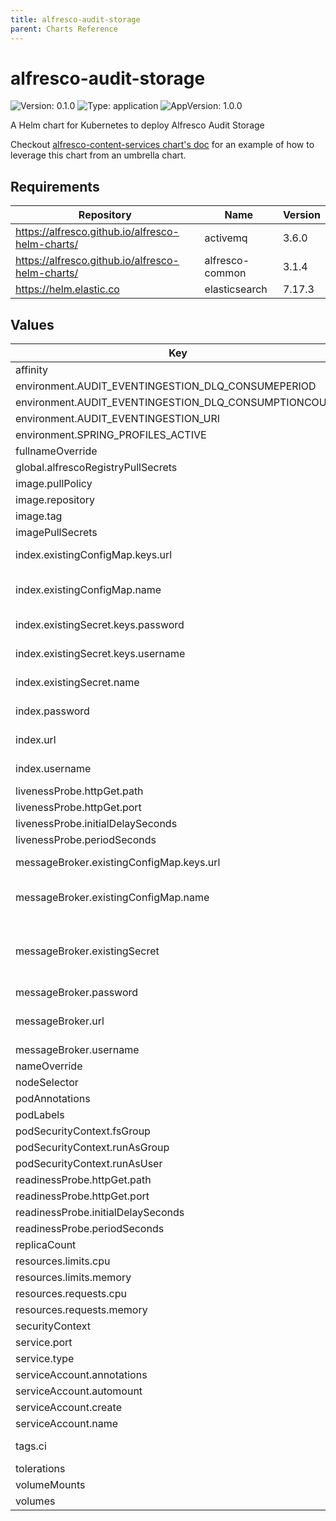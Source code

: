 ```yaml
---
title: alfresco-audit-storage
parent: Charts Reference
---
```


# alfresco-audit-storage

![Version: 0.1.0](https://img.shields.io/badge/Version-0.1.0-informational?style=flat-square) ![Type: application](https://img.shields.io/badge/Type-application-informational?style=flat-square) ![AppVersion: 1.0.0](https://img.shields.io/badge/AppVersion-1.0.0-informational?style=flat-square)

A Helm chart for Kubernetes to deploy Alfresco Audit Storage

Checkout [alfresco-content-services chart's doc](https://github.com/Alfresco/acs-deployment/blob/master/docs/helm/README.md) for an example of how to leverage this chart from an umbrella chart.

## Requirements

| Repository | Name | Version |
|------------|------|---------|
| https://alfresco.github.io/alfresco-helm-charts/ | activemq | 3.6.0 |
| https://alfresco.github.io/alfresco-helm-charts/ | alfresco-common | 3.1.4 |
| https://helm.elastic.co | elasticsearch | 7.17.3 |

## Values

| Key | Type | Default | Description |
|-----|------|---------|-------------|
| affinity | object | `{}` |  |
| environment.AUDIT_EVENTINGESTION_DLQ_CONSUMEPERIOD | int | `60000` |  |
| environment.AUDIT_EVENTINGESTION_DLQ_CONSUMPTIONCOUNT | int | `1000` |  |
| environment.AUDIT_EVENTINGESTION_URI | string | `"activemq:topic:alfresco.repo.event2"` |  |
| environment.SPRING_PROFILES_ACTIVE | string | `"durable-subscriptions"` |  |
| fullnameOverride | string | `""` |  |
| global.alfrescoRegistryPullSecrets | string | `"quay-registry-secret"` |  |
| image.pullPolicy | string | `"IfNotPresent"` |  |
| image.repository | string | `"quay.io/alfresco/alfresco-audit-storage"` |  |
| image.tag | string | `"1.0.0"` |  |
| imagePullSecrets | list | `[]` |  |
| index.existingConfigMap.keys.url | string | `"SEARCH_URL"` | Key within the configmap holding the URL of the elasticsearch service |
| index.existingConfigMap.name | string | `nil` | Alternatively, provide elasticsearch service connection details via an existing configmap |
| index.existingSecret.keys.password | string | `"SEARCH_PASSWORD"` | Key within the secret that holds the elasticsearch password |
| index.existingSecret.keys.username | string | `"SEARCH_USERNAME"` | Key within the secret that holds the elasticsearch username |
| index.existingSecret.name | string | `nil` | Alternatively, provide elasticsearch credentials via an existing secret |
| index.password | string | `nil` | The password required to access the elasticsearch service, if any |
| index.url | string | `nil` | The URL where the elasticsearch service is available |
| index.username | string | `nil` | The username required to access the elasticsearch service, if any |
| livenessProbe.httpGet.path | string | `"/actuator/health/liveness"` |  |
| livenessProbe.httpGet.port | string | `"http"` |  |
| livenessProbe.initialDelaySeconds | int | `15` |  |
| livenessProbe.periodSeconds | int | `60` |  |
| messageBroker.existingConfigMap.keys.url | string | `"BROKER_URL"` | Key within the configmap holding the URL of the message broker |
| messageBroker.existingConfigMap.name | string | `nil` | Alternatively, provide message broker connection details via an existing configmap |
| messageBroker.existingSecret | object | `{"keys":{"password":"BROKER_PASSWORD","username":"BROKER_USERNAME"},"name":null}` | Provide connection details alternatively via an existing secret that contains BROKER_URL, BROKER_USERNAME and BROKER_PASSWORD keys |
| messageBroker.password | string | `nil` | Broker password |
| messageBroker.url | string | `nil` | Broker URL formatted as per: https://activemq.apache.org/failover-transport-reference |
| messageBroker.username | string | `nil` | Broker username |
| nameOverride | string | `""` |  |
| nodeSelector | object | `{}` |  |
| podAnnotations | object | `{}` |  |
| podLabels | object | `{}` |  |
| podSecurityContext.fsGroup | int | `1000` |  |
| podSecurityContext.runAsGroup | int | `1000` |  |
| podSecurityContext.runAsUser | int | `33000` |  |
| readinessProbe.httpGet.path | string | `"/actuator/health/readiness"` |  |
| readinessProbe.httpGet.port | string | `"http"` |  |
| readinessProbe.initialDelaySeconds | int | `15` |  |
| readinessProbe.periodSeconds | int | `60` |  |
| replicaCount | int | `1` |  |
| resources.limits.cpu | string | `"1"` |  |
| resources.limits.memory | string | `"512Mi"` |  |
| resources.requests.cpu | string | `"0.5"` |  |
| resources.requests.memory | string | `"256Mi"` |  |
| securityContext | object | `{}` |  |
| service.port | int | `8081` |  |
| service.type | string | `"ClusterIP"` |  |
| serviceAccount.annotations | object | `{}` |  |
| serviceAccount.automount | bool | `true` |  |
| serviceAccount.create | bool | `true` |  |
| serviceAccount.name | string | `""` |  |
| tags.ci | bool | `false` | A chart tag used for Hyland's CI purpose. Do not set it to true. |
| tolerations | list | `[]` |  |
| volumeMounts | list | `[]` |  |
| volumes | list | `[]` |  |
